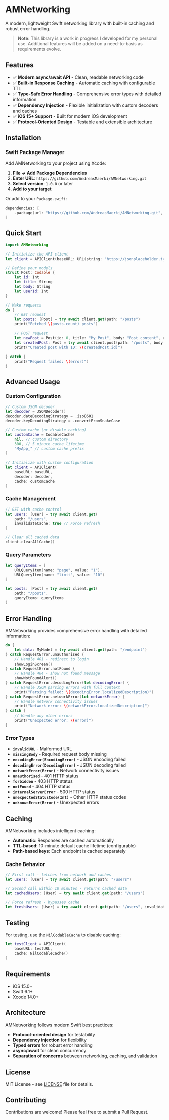 # AMNetworking

A modern, lightweight Swift networking library with built-in caching and robust error handling.

> **Note:** This library is a work in progress I developed for my personal use. Additional features will be added on a need-to-basis as requirements evolve.

## Features

- ✅ **Modern async/await API** - Clean, readable networking code
- ✅ **Built-in Response Caching** - Automatic caching with configurable TTL
- ✅ **Type-Safe Error Handling** - Comprehensive error types with detailed information
- ✅ **Dependency Injection** - Flexible initialization with custom decoders and caches
- ✅ **iOS 15+ Support** - Built for modern iOS development
- ✅ **Protocol-Oriented Design** - Testable and extensible architecture

## Installation

### Swift Package Manager

Add AMNetworking to your project using Xcode:

1. **File → Add Package Dependencies**
2. **Enter URL**: `https://github.com/AndreasMaerki/AMNetworking.git`
3. **Select version**: `1.0.0` or later
4. **Add to your target**

Or add to your `Package.swift`:

```swift
dependencies: [
    .package(url: "https://github.com/AndreasMaerki/AMNetworking.git", from: "1.0.0")
]
```

## Quick Start

```swift
import AMNetworking

// Initialize the API client
let client = APIClient(baseURL: URL(string: "https://jsonplaceholder.typicode.com")!)

// Define your models
struct Post: Codable {
    let id: Int
    let title: String
    let body: String
    let userId: Int
}

// Make requests
do {
    // GET request
    let posts: [Post] = try await client.get(path: "/posts")
    print("Fetched \(posts.count) posts")
    
    // POST request
    let newPost = Post(id: 0, title: "My Post", body: "Post content", userId: 1)
    let createdPost: Post = try await client.post(path: "/posts", body: newPost)
    print("Created post with ID: \(createdPost.id)")
    
} catch {
    print("Request failed: \(error)")
}
```

## Advanced Usage

### Custom Configuration

```swift
// Custom JSON decoder
let decoder = JSONDecoder()
decoder.dateDecodingStrategy = .iso8601
decoder.keyDecodingStrategy = .convertFromSnakeCase

// Custom cache (or disable caching)
let customCache = CodableCache(
    nil, // custom directory
    300, // 5 minute cache lifetime
    "MyApp_" // custom cache prefix
)

// Initialize with custom configuration
let client = APIClient(
    baseURL: baseURL,
    decoder: decoder,
    cache: customCache
)
```

### Cache Management

```swift
// GET with cache control
let users: [User] = try await client.get(
    path: "/users",
    invalidateCache: true // Force refresh
)

// Clear all cached data
client.clearAllCache()
```

### Query Parameters

```swift
let queryItems = [
    URLQueryItem(name: "page", value: "1"),
    URLQueryItem(name: "limit", value: "10")
]

let posts: [Post] = try await client.get(
    path: "/posts",
    queryItems: queryItems
)
```

## Error Handling

AMNetworking provides comprehensive error handling with detailed information:

```swift
do {
    let data: MyModel = try await client.get(path: "/endpoint")
} catch RequestError.unauthorised {
    // Handle 401 - redirect to login
    showLoginScreen()
} catch RequestError.notFound {
    // Handle 404 - show not found message
    showNotFoundAlert()
} catch RequestError.decodingError(let decodingError) {
    // Handle JSON parsing errors with full context
    print("Parsing failed: \(decodingError.localizedDescription)")
} catch RequestError.networkError(let networkError) {
    // Handle network connectivity issues
    print("Network error: \(networkError.localizedDescription)")
} catch {
    // Handle any other errors
    print("Unexpected error: \(error)")
}
```

### Error Types

- **`invalidURL`** - Malformed URL
- **`missingBody`** - Required request body missing
- **`encodingError(EncodingError)`** - JSON encoding failed
- **`decodingError(DecodingError)`** - JSON decoding failed
- **`networkError(Error)`** - Network connectivity issues
- **`unauthorised`** - 401 HTTP status
- **`forbidden`** - 403 HTTP status
- **`notFound`** - 404 HTTP status
- **`internalServerError`** - 500 HTTP status
- **`unexpectedStatusCode(Int)`** - Other HTTP status codes
- **`unknownError(Error)`** - Unexpected errors

## Caching

AMNetworking includes intelligent caching:

- **Automatic**: Responses are cached automatically
- **TTL-based**: 10-minute default cache lifetime (configurable)
- **Path-based keys**: Each endpoint is cached separately

### Cache Behavior

```swift
// First call - fetches from network and caches
let users: [User] = try await client.get(path: "/users")

// Second call within 10 minutes - returns cached data
let cachedUsers: [User] = try await client.get(path: "/users")

// Force refresh - bypasses cache
let freshUsers: [User] = try await client.get(path: "/users", invalidateCache: true)
```

## Testing

For testing, use the `NilCodableCache` to disable caching:

```swift
let testClient = APIClient(
    baseURL: testURL,
    cache: NilCodableCache()
)
```

## Requirements

- iOS 15.0+
- Swift 6.1+
- Xcode 14.0+

## Architecture

AMNetworking follows modern Swift best practices:

- **Protocol-oriented design** for testability
- **Dependency injection** for flexibility  
- **Typed errors** for robust error handling
- **async/await** for clean concurrency
- **Separation of concerns** between networking, caching, and validation

## License

MIT License - see [LICENSE](LICENSE) file for details.

## Contributing

Contributions are welcome! Please feel free to submit a Pull Request.

